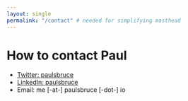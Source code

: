 ```yaml
---
layout: single
permalink: "/contact" # needed for simplifying masthead
---
```


# How to contact Paul

- [Twitter: paulsbruce](https://twitter.com/paulsbruce)
- [LinkedIn: paulsbruce](https://www.linkedin.com/in/paulsbruce/)
- Email: me [-at-] paulsbruce [-dot-] io

